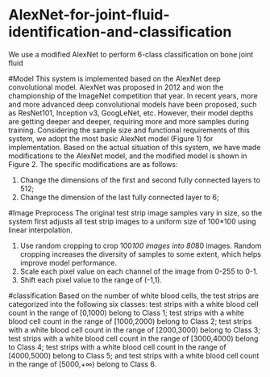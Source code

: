# AlexNet-for-joint-fluid-identification-and-classification
We use a modified AlexNet to perform 6-class classification on bone joint fluid


#Model
This system is implemented based on the AlexNet deep convolutional model. AlexNet was proposed in 2012 and won the championship of the ImageNet competition that year. In recent years, more and more advanced deep convolutional models have been proposed, such as ResNet101, Inception v3, GoogLeNet, etc. However, their model depths are getting deeper and deeper, requiring more and more samples during training. Considering the sample size and functional requirements of this system, we adopt the most basic AlexNet model (Figure 1) for implementation.
Based on the actual situation of this system, we have made modifications to the AlexNet model, and the modified model is shown in Figure 2. The specific modifications are as follows:
1) Change the dimensions of the first and second fully connected layers to 512;
2) Change the dimension of the last fully connected layer to 6;


#Image Preprocess
The original test strip image samples vary in size, so the system first adjusts all test strip images to a uniform size of 100*100 using linear interpolation.
1) Use random cropping to crop 100*100 images into 80*80 images. Random cropping increases the diversity of samples to some extent, which helps improve model performance.
2) Scale each pixel value on each channel of the image from 0-255 to 0-1.
3) Shift each pixel value to the range of (-1,1).

#classification 
Based on the number of white blood cells, the test strips are categorized into the following six classes: test strips with a white blood cell count in the range of [0,1000) belong to Class 1; test strips with a white blood cell count in the range of [1000,2000) belong to Class 2; test strips with a white blood cell count in the range of [2000,3000) belong to Class 3; test strips with a white blood cell count in the range of [3000,4000) belong to Class 4; test strips with a white blood cell count in the range of [4000,5000) belong to Class 5; and test strips with a white blood cell count in the range of [5000,+∞) belong to Class 6.


